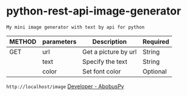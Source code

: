 # python-rest-api-image-generator

`My mini image generator with text by api for python`


|<center>METHOD</center>|parameters|Description         |Required|
|-----------------------|----------|--------------------|--------|
|GET                    |url       |Get a picture by url|String  |
|                       |text      |Specify the text    |String  |
|                       |color     |Set font color      |Optional|

`http://localhost/image`
[Developer - AbobusPy](https://github.com/AbobusPy)

